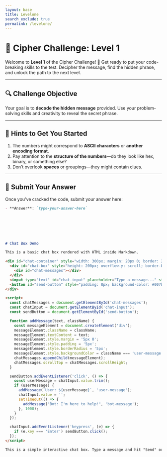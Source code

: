 ```yaml
---
layout: base 
title: Levelone 
search_exclude: true
permalink: /levelone/
---
```

    

# 🔐 **Cipher Challenge: Level 1**

Welcome to **Level 1** of the Cipher Challenge! 🧩 Get ready to put your code-breaking skills to the test. Decipher the message, find the hidden phrase, and unlock the path to the next level.

---

## 🔍 **Challenge Objective**

Your goal is to **decode the hidden message** provided. Use your problem-solving skills and creativity to reveal the secret phrase.

---

## 🧩 **Hints to Get You Started**

1. The numbers might correspond to **ASCII characters** or **another encoding format**.
2. Pay attention to the **structure of the numbers**—do they look like hex, binary, or something else?
3. Don’t overlook **spaces** or groupings—they might contain clues.

---

## 📝 **Submit Your Answer**

Once you’ve cracked the code, submit your answer here:

```markdown
- **Answer**: `type-your-answer-here`







# Chat Box Demo

This is a basic chat box rendered with HTML inside Markdown.

<div id="chat-container" style="width: 300px; margin: 20px 0; border: 2px solid #ddd; border-radius: 5px; padding: 10px; font-family: Arial, sans-serif;">
  <div id="chat-box" style="height: 200px; overflow-y: scroll; border-bottom: 2px solid #ddd; margin-bottom: 10px; padding: 10px; background-color: #f9f9f9;">
    <div id="chat-messages"></div>
  </div>
  <input type="text" id="chat-input" placeholder="Type a message..." style="width: calc(100% - 60px); padding: 8px; margin-right: 5px; border: 1px solid #ccc; border-radius: 5px;" />
  <button id="send-button" style="padding: 8px; background-color: #007bff; color: white; border: none; border-radius: 5px;">Send</button>
</div>

<script>
  const chatMessages = document.getElementById('chat-messages');
  const chatInput = document.getElementById('chat-input');
  const sendButton = document.getElementById('send-button');

  function addMessage(text, className) {
    const messageElement = document.createElement('div');
    messageElement.className = className;
    messageElement.textContent = text;
    messageElement.style.margin = '5px 0';
    messageElement.style.padding = '5px';
    messageElement.style.borderRadius = '5px';
    messageElement.style.backgroundColor = className === 'user-message' ? '#dcf8c6' : '#e0e0e0';
    chatMessages.appendChild(messageElement);
    chatMessages.scrollTop = chatMessages.scrollHeight;
  }

  sendButton.addEventListener('click', () => {
    const userMessage = chatInput.value.trim();
    if (userMessage) {
      addMessage(`User: ${userMessage}`, 'user-message');
      chatInput.value = '';
      setTimeout(() => {
        addMessage("Bot: I'm here to help!", 'bot-message');
      }, 1000);
    }
  });

  chatInput.addEventListener('keypress', (e) => {
    if (e.key === 'Enter') sendButton.click();
  });
</script>

This is a simple interactive chat box. Type a message and hit "Send" or press "Enter" to see it displayed.
